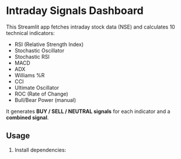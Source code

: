 # Intraday Signals Dashboard

This Streamlit app fetches intraday stock data (NSE) and calculates 10 technical indicators:

- RSI (Relative Strength Index)
- Stochastic Oscillator
- Stochastic RSI
- MACD
- ADX
- Williams %R
- CCI
- Ultimate Oscillator
- ROC (Rate of Change)
- Bull/Bear Power (manual)

It generates **BUY / SELL / NEUTRAL signals** for each indicator and a **combined signal**.

## Usage

1. Install dependencies:
